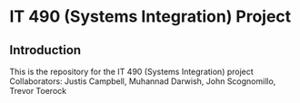 # IT 490 (Systems Integration) Project

## Introduction

This is the repository for the IT 490 (Systems Integration) project\
Collaborators: Justis Campbell, Muhannad Darwish, John Scognomillo, Trevor Toerock